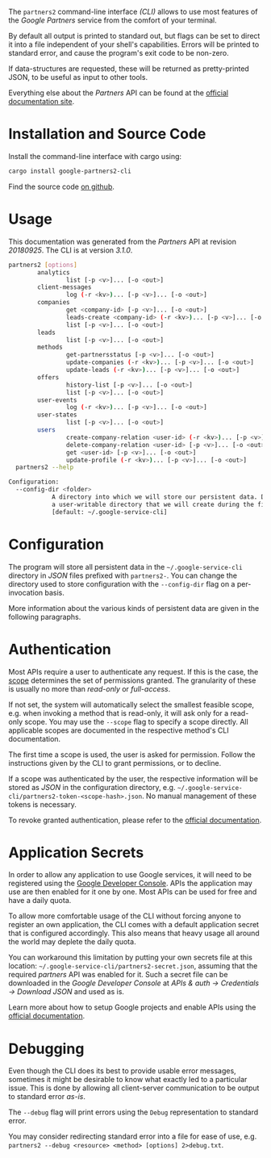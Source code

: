 <!---
DO NOT EDIT !
This file was generated automatically from 'src/mako/cli/README.md.mako'
DO NOT EDIT !
-->
The `partners2` command-line interface *(CLI)* allows to use most features of the *Google Partners* service from the comfort of your terminal.

By default all output is printed to standard out, but flags can be set to direct it into a file independent of your shell's
capabilities. Errors will be printed to standard error, and cause the program's exit code to be non-zero.

If data-structures are requested, these will be returned as pretty-printed JSON, to be useful as input to other tools.

Everything else about the *Partners* API can be found at the
[official documentation site](https://developers.google.com/partners/).

# Installation and Source Code

Install the command-line interface with cargo using:

```bash
cargo install google-partners2-cli
```

Find the source code [on github](https://github.com/Byron/google-apis-rs/tree/main/gen/partners2-cli).

# Usage

This documentation was generated from the *Partners* API at revision *20180925*. The CLI is at version *3.1.0*.

```bash
partners2 [options]
        analytics
                list [-p <v>]... [-o <out>]
        client-messages
                log (-r <kv>)... [-p <v>]... [-o <out>]
        companies
                get <company-id> [-p <v>]... [-o <out>]
                leads-create <company-id> (-r <kv>)... [-p <v>]... [-o <out>]
                list [-p <v>]... [-o <out>]
        leads
                list [-p <v>]... [-o <out>]
        methods
                get-partnersstatus [-p <v>]... [-o <out>]
                update-companies (-r <kv>)... [-p <v>]... [-o <out>]
                update-leads (-r <kv>)... [-p <v>]... [-o <out>]
        offers
                history-list [-p <v>]... [-o <out>]
                list [-p <v>]... [-o <out>]
        user-events
                log (-r <kv>)... [-p <v>]... [-o <out>]
        user-states
                list [-p <v>]... [-o <out>]
        users
                create-company-relation <user-id> (-r <kv>)... [-p <v>]... [-o <out>]
                delete-company-relation <user-id> [-p <v>]... [-o <out>]
                get <user-id> [-p <v>]... [-o <out>]
                update-profile (-r <kv>)... [-p <v>]... [-o <out>]
  partners2 --help

Configuration:
  --config-dir <folder>
            A directory into which we will store our persistent data. Defaults to
            a user-writable directory that we will create during the first invocation.
            [default: ~/.google-service-cli]

```

# Configuration

The program will store all persistent data in the `~/.google-service-cli` directory in *JSON* files prefixed with `partners2-`.  You can change the directory used to store configuration with the `--config-dir` flag on a per-invocation basis.

More information about the various kinds of persistent data are given in the following paragraphs.

# Authentication

Most APIs require a user to authenticate any request. If this is the case, the [scope][scopes] determines the 
set of permissions granted. The granularity of these is usually no more than *read-only* or *full-access*.

If not set, the system will automatically select the smallest feasible scope, e.g. when invoking a
method that is read-only, it will ask only for a read-only scope. 
You may use the `--scope` flag to specify a scope directly. 
All applicable scopes are documented in the respective method's CLI documentation.

The first time a scope is used, the user is asked for permission. Follow the instructions given 
by the CLI to grant permissions, or to decline.

If a scope was authenticated by the user, the respective information will be stored as *JSON* in the configuration
directory, e.g. `~/.google-service-cli/partners2-token-<scope-hash>.json`. No manual management of these tokens
is necessary.

To revoke granted authentication, please refer to the [official documentation][revoke-access].

# Application Secrets

In order to allow any application to use Google services, it will need to be registered using the 
[Google Developer Console][google-dev-console]. APIs the application may use are then enabled for it
one by one. Most APIs can be used for free and have a daily quota.

To allow more comfortable usage of the CLI without forcing anyone to register an own application, the CLI
comes with a default application secret that is configured accordingly. This also means that heavy usage
all around the world may deplete the daily quota.

You can workaround this limitation by putting your own secrets file at this location: 
`~/.google-service-cli/partners2-secret.json`, assuming that the required *partners* API 
was enabled for it. Such a secret file can be downloaded in the *Google Developer Console* at 
*APIs & auth -> Credentials -> Download JSON* and used as is.

Learn more about how to setup Google projects and enable APIs using the [official documentation][google-project-new].


# Debugging

Even though the CLI does its best to provide usable error messages, sometimes it might be desirable to know
what exactly led to a particular issue. This is done by allowing all client-server communication to be 
output to standard error *as-is*.

The `--debug` flag will print errors using the `Debug` representation to standard error.

You may consider redirecting standard error into a file for ease of use, e.g. `partners2 --debug <resource> <method> [options] 2>debug.txt`.


[scopes]: https://developers.google.com/+/api/oauth#scopes
[revoke-access]: http://webapps.stackexchange.com/a/30849
[google-dev-console]: https://console.developers.google.com/
[google-project-new]: https://developers.google.com/console/help/new/